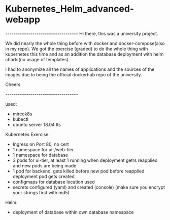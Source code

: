 # Kubernetes_Helm_advanced-webapp
**********-----------------------------------**********
Hi there, this was a university project.

 We did nearly the whole thing before with docker and docker-compose(also in my repo). 
 We got the exercise (graded) to do the whole thing with kubernetes this time and as an
 addition the database deployment with helm charts(no usage of templates).

 I had to anonymize all the names of applications and the sources of the images
 due to being the official dockerhub repo of the university. 
 

Cheers

**********-----------------------------------**********

used:
- mircok8s
- kubectl
- ubuntu server 18.04 lts

Kubernetes Exercise:
- Ingress on Port 80, no cert
- 1 namespace for ui-/web-tier
- 1 namespace for database
- 3 pods for ui-tier, at least 1 running when deployment getrs reapplied and new pods are being made
- 1 pod for backend, gets killed before new pod before reapplied deployment pod gets created
- configmaps for database location used
- secrets configured (yaml) and created (console) (make sure you encrypt your strings first with md5)

Helm:
- deployment of database within own database namespace